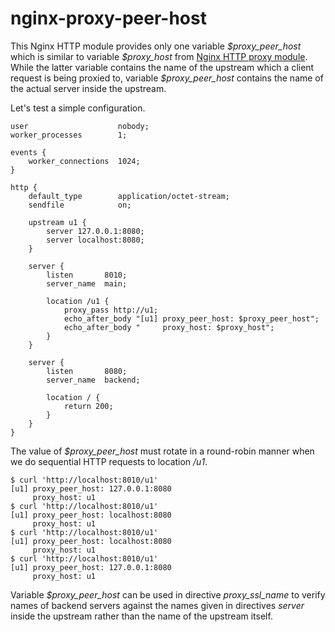 nginx-proxy-peer-host
=====================

This Nginx HTTP module provides only one variable *&dollar;proxy_peer_host*
which is similar to variable *&dollar;proxy_host* from [Nginx HTTP proxy
module](https://nginx.org/en/docs/http/ngx_http_proxy_module.html). While the
latter variable contains the name of the upstream which a client request is
being proxied to, variable *&dollar;proxy_peer_host* contains the name of the
actual server inside the upstream.

Let's test a simple configuration.

```nginx
user                    nobody;
worker_processes        1;

events {
    worker_connections  1024;
}

http {
    default_type        application/octet-stream;
    sendfile            on;

    upstream u1 {
        server 127.0.0.1:8080;
        server localhost:8080;
    }

    server {
        listen       8010;
        server_name  main;

        location /u1 {
            proxy_pass http://u1;
            echo_after_body "[u1] proxy_peer_host: $proxy_peer_host";
            echo_after_body "     proxy_host: $proxy_host";
        }
    }

    server {
        listen       8080;
        server_name  backend;

        location / {
            return 200;
        }
    }
}
```

The value of *&dollar;proxy_peer_host* must rotate in a round-robin manner when
we do sequential HTTP requests to location */u1*.

```ShellSession
$ curl 'http://localhost:8010/u1'
[u1] proxy_peer_host: 127.0.0.1:8080
     proxy_host: u1
$ curl 'http://localhost:8010/u1'
[u1] proxy_peer_host: localhost:8080
     proxy_host: u1
$ curl 'http://localhost:8010/u1'
[u1] proxy_peer_host: localhost:8080
     proxy_host: u1
$ curl 'http://localhost:8010/u1'
[u1] proxy_peer_host: 127.0.0.1:8080
     proxy_host: u1
```

Variable *&dollar;proxy_peer_host* can be used in directive *proxy_ssl_name* to
verify names of backend servers against the names given in directives *server*
inside the upstream rather than the name of the upstream itself.

